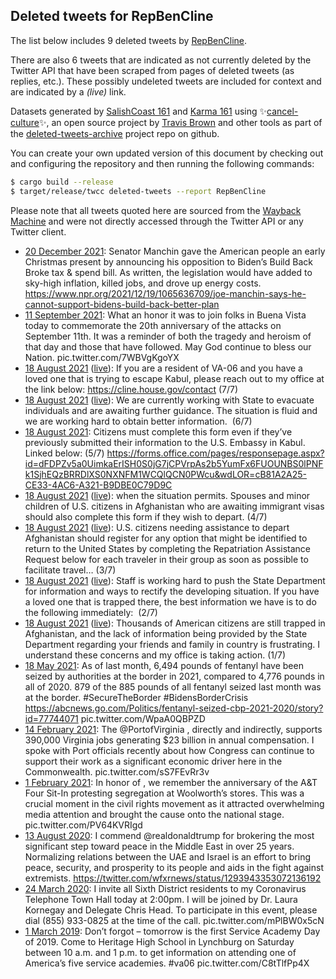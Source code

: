 ## Deleted tweets for RepBenCline

The list below includes 9 deleted tweets by
[RepBenCline](https://twitter.com/RepBenCline).

There are also 6 tweets that are indicated as not currently
deleted by the Twitter API that have been scraped from pages of deleted tweets (as replies, etc.).
These possibly undeleted tweets are included for context and are indicated by a _(live)_ link.


Datasets generated by [SalishCoast 161](https://twitter.com/SalishCoastA) and [Karma 161](https://twitter.com/KarmaOneSixOne)
using ✨[cancel-culture](https://github.com/travisbrown/cancel-culture)✨, an open source project by [Travis Brown](https://twitter.com/travisbrown) 
and other tools as part of the [deleted-tweets-archive](https://github.com/salcoast/deleted-tweets-archive/) project repo on github.

You can create your own updated version of this document by checking out and configuring the
repository and then running the following commands:

```bash
$ cargo build --release
$ target/release/twcc deleted-tweets --report RepBenCline
```

Please note that all tweets quoted here are sourced from the
[Wayback Machine](https://web.archive.org) and were not directly accessed through the Twitter API or
any Twitter client.

* [20 December 2021](https://web.archive.org/web/20211220164606/https://twitter.com/RepBenCline/status/1472970278695284737): Senator Manchin gave the American people an early Christmas present by announcing his opposition to Biden’s Build Back Broke tax & spend bill. As written, the legislation would have added to sky-high inflation, killed jobs, and drove up energy costs. https://www.npr.org/2021/12/19/1065636709/joe-manchin-says-he-cannot-support-bidens-build-back-better-plan
* [11 September 2021](https://web.archive.org/web/20210911222634/https://twitter.com/RepBenCline/status/1436818438291345411): What an honor it was to join folks in Buena Vista today to commemorate the 20th anniversary of the attacks on September 11th. It was a reminder of both the tragedy and heroism of that day and those that have followed. May God continue to bless our Nation. pic.twitter.com/7WBVgKgoYX
* [18 August 2021](https://web.archive.org/web/20210818194749/https://twitter.com/RepBenCline/status/1428077579664302085) ([live](https://twitter.com/RepBenCline/status/1428077581862150147)): If you are a resident of VA-06 and you have a loved one that is trying to escape Kabul, please reach out to my office at the link below:  https://cline.house.gov/contact  (7/7)
* [18 August 2021](https://web.archive.org/web/20210818194749/https://twitter.com/RepBenCline/status/1428077579664302085) ([live](https://twitter.com/RepBenCline/status/1428077580788305921)): We are currently working with State to evacuate individuals and are awaiting further guidance. The situation is fluid and we are working hard to obtain better information.  (6/7)
* [18 August 2021](https://web.archive.org/web/20210818194749/https://twitter.com/RepBenCline/status/1428077579664302085): Citizens must complete this form even if they’ve previously submitted their information to the U.S. Embassy in Kabul. Linked below: (5/7)  https://forms.office.com/pages/responsepage.aspx?id=dFDPZv5a0UimkaErISH0S0jG7jCPVrpAs2b5YumFx6FUOUNBS0lPNFk1SjhEQzBRRDlXS0NXNFM1WCQlQCN0PWcu&wdLOR=cB81A2A25-CE33-4AC6-A321-B9DBE0C79D9C
* [18 August 2021](https://web.archive.org/web/20210818194749/https://twitter.com/RepBenCline/status/1428077579664302085) ([live](https://twitter.com/RepBenCline/status/1428077578640928770)): when the situation permits. Spouses and minor children of U.S. citizens in Afghanistan who are awaiting immigrant visas should also complete this form if they wish to depart. (4/7)
* [18 August 2021](https://web.archive.org/web/20210818194749/https://twitter.com/RepBenCline/status/1428077579664302085) ([live](https://twitter.com/RepBenCline/status/1428077576589922312)): U.S. citizens needing assistance to depart Afghanistan should register for any option that might be identified to return to the United States by completing the Repatriation Assistance Request below for each traveler in their group as soon as possible to facilitate travel… (3/7)
* [18 August 2021](https://web.archive.org/web/20210818194749/https://twitter.com/RepBenCline/status/1428077579664302085) ([live](https://twitter.com/RepBenCline/status/1428077575675564036)): Staff is working hard to push the State Department for information and ways to rectify the developing situation. If you have a loved one that is trapped there, the best information we have is to do the following immediately:  (2/7)
* [18 August 2021](https://web.archive.org/web/20210818194749/https://twitter.com/RepBenCline/status/1428077579664302085) ([live](https://twitter.com/RepBenCline/status/1428077573502816262)): Thousands of American citizens are still trapped in Afghanistan, and the lack of information being provided by the State Department regarding your friends and family in country is frustrating. I understand these concerns and my office is taking action. (1/7)
* [18 May 2021](https://web.archive.org/web/20210518175031/https://twitter.com/RepBenCline/status/1394711865566056449): As of last month, 6,494 pounds of fentanyl have been seized by authorities at the border in 2021, compared to 4,776 pounds in all of 2020.   879 of the 885 pounds of all fentanyl seized last month was at the border.     #SecureTheBorder   #BidensBorderCrisis    https://abcnews.go.com/Politics/fentanyl-seized-cbp-2021-2020/story?id=77744071  pic.twitter.com/WpaA0QBPZD
* [14 February 2021](https://web.archive.org/web/20210214210837/https://twitter.com/RepBenCline/status/1361059733818527745): The  @PortofVirginia , directly and indirectly, supports 390,000 Virginia jobs generating $23 billion in annual compensation. I spoke with Port officials recently about how Congress can continue to support their work as a significant economic driver here in the Commonwealth. pic.twitter.com/sS7FEvRr3v
* [ 1 February 2021](https://web.archive.org/web/20210201191827/https://twitter.com/RepBenCline/status/1356320963361726464): In honor of , we remember the anniversary of the A&T Four Sit-In protesting segregation at Woolworth’s stores. This was a crucial moment in the civil rights movement as it attracted overwhelming media attention and brought the cause onto the national stage. pic.twitter.com/PV64KVRIgd
* [13 August 2020](https://web.archive.org/web/20200813192950/https://twitter.com/RepBenCline/status/1293993137321500681): I commend  @realdonaldtrump  for brokering the most significant step toward peace in the Middle East in over 25 years. Normalizing relations between the UAE and Israel is an effort to bring peace, security, and prosperity to its people and aids in the fight against extremists. https://twitter.com/wfxrnews/status/1293943353072136192
* [24 March 2020](https://web.archive.org/web/20200324152011/https://twitter.com/RepBenCline/status/1242462306493247493): I invite all Sixth District residents to my Coronavirus Telephone Town Hall today at 2:00pm. I will be joined by Dr. Laura Kornegay and Delegate Chris Head. To participate in this event, please dial (855) 933-0825 at the time of the call. pic.twitter.com/mPlBW0x5cN
* [ 1 March 2019](https://web.archive.org/web/20190301180255/https://twitter.com/RepBenCline/status/1101542617320439809): Don’t forgot – tomorrow is the first Service Academy Day of 2019. Come to Heritage High School in Lynchburg on Saturday between 10 a.m. and 1 p.m. to get information on attending one of America’s five service academies.  #va06  pic.twitter.com/C8tTlfPp4X
